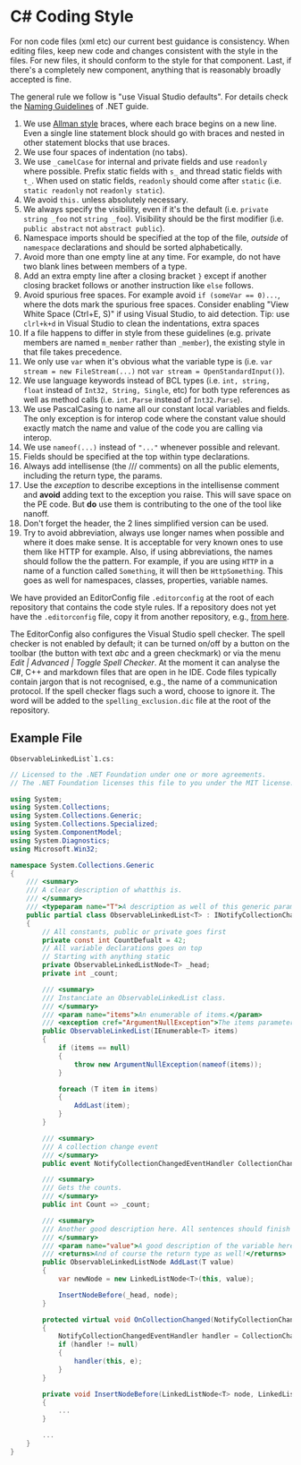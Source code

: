 ﻿# C# Coding Style

For non code files (xml etc) our current best guidance is consistency. When editing files, keep new code and changes consistent with the style in the files. For new files, it should conform to the style for that component. Last, if there's a completely new component, anything that is reasonably broadly accepted is fine.

The general rule we follow is "use Visual Studio defaults". For details check the [Naming Guidelines](https://docs.microsoft.com/en-us/dotnet/standard/design-guidelines/naming-guidelines) of .NET guide.

1. We use [Allman style](https://en.wikipedia.org/wiki/Indent_style#Allman_style) braces, where each brace begins on a new line. Even a single line statement block should go with braces and nested in other statement blocks that use braces.
2. We use four spaces of indentation (no tabs).
3. We use `_camelCase` for internal and private fields and use `readonly` where possible. Prefix static fields with `s_` and thread static fields with `t_`. When used on static fields, `readonly` should come after `static` (i.e. `static readonly` not `readonly static`).
4. We avoid `this.` unless absolutely necessary.
5. We always specify the visibility, even if it's the default (i.e.
   `private string _foo` not `string _foo`). Visibility should be the first modifier (i.e.
   `public abstract` not `abstract public`).
6. Namespace imports should be specified at the top of the file, *outside* of
   `namespace` declarations and should be sorted alphabetically.
7. Avoid more than one empty line at any time. For example, do not have two
   blank lines between members of a type.
8. Add an extra empty line after a closing bracket `}` except if another closing bracket follows or another instruction like `else` follows.
9. Avoid spurious free spaces.
   For example avoid `if (someVar == 0)...`, where the dots mark the spurious free spaces.
   Consider enabling "View White Space (Ctrl+E, S)" if using Visual Studio, to aid detection.
   Tip: use `clrl+k+d` in Visual Studio to clean the indentations, extra spaces
10. If a file happens to differ in style from these guidelines (e.g. private members are named `m_member`
   rather than `_member`), the existing style in that file takes precedence.
11. We only use `var` when it's obvious what the variable type is (i.e. `var stream = new FileStream(...)` not `var stream = OpenStandardInput()`).
12. We use language keywords instead of BCL types (i.e. `int, string, float` instead of `Int32, String, Single`, etc) for both type references as well as method calls (i.e. `int.Parse` instead of `Int32.Parse`).
13. We use PascalCasing to name all our constant local variables and fields. The only exception is for interop code where the constant value should exactly match the name and value of the code you are calling via interop.
14. We use ```nameof(...)``` instead of ```"..."``` whenever possible and relevant.
15. Fields should be specified at the top within type declarations.
16. Always add intellisense (the /// comments) on all the public elements, including the return type, the params.
17. Use the *exception* to describe exceptions in the intellisense comment and **avoid** adding text to the exception you raise. This will save space on the PE code. But **do** use them is contributing to the one of the tool like nanoff.
18. Don't forget the header, the 2 lines simplified version can be used.
19. Try to avoid abbreviation, always use longer names when possible and where it does make sense. It is acceptable for very known ones to use them like HTTP for example. Also, if using abbreviations, the names should follow the the pattern. For example, if you are using `HTTP` in a name of a function called `Something`, it will then be `HttpSomething`. This goes as well for namespaces, classes, properties, variable names.

We have provided an EditorConfig file `.editorconfig` at the root of each repository that contains the code style rules. If a repository does not yet have the `.editorconfig` file, copy it from another repository, e.g., [from here](https://github.com/nanoframework/nanoFirmwareFlasher/blob/main/.editorconfig).

The EditorConfig also configures the Visual Studio spell checker. The spell checker is not enabled by default; it can be turned on/off by a button on the toolbar (the button with text *abc* and a green checkmark) or via the menu *Edit | Advanced | Toggle Spell Checker*. At the moment it can analyse the C#, C++ and markdown files that are open in he IDE. Code files typically contain jargon that is not recognised, e.g., the name of a communication protocol. If the spell checker flags such a word, choose to ignore it. The word will be added to the `spelling_exclusion.dic` file at the root of the repository.

## Example File

``ObservableLinkedList`1.cs:``

```C#
// Licensed to the .NET Foundation under one or more agreements.
// The .NET Foundation licenses this file to you under the MIT license.

using System;
using System.Collections;
using System.Collections.Generic;
using System.Collections.Specialized;
using System.ComponentModel;
using System.Diagnostics;
using Microsoft.Win32;

namespace System.Collections.Generic
{
    /// <summary>
    /// A clear description of whatthis is.
    /// </summary>
    /// <typeparam name="T">A description as well of this generic parameter.</typeparam>
    public partial class ObservableLinkedList<T> : INotifyCollectionChanged, INotifyPropertyChanged
    {
        // All constants, public or private goes first
        private const int CountDefualt = 42;
        // All variable declarations goes on top
        // Starting with anything static
        private ObservableLinkedListNode<T> _head;
        private int _count;

        /// <summary>
        /// Instanciate an ObservableLinkedList class. 
        /// </summary>
        /// <param name="items">An enumerable of items.</param>
        /// <exception cref="ArgumentNullException">The items parameter can't be null.</exception>
        public ObservableLinkedList(IEnumerable<T> items)
        {
            if (items == null)
            {
                throw new ArgumentNullException(nameof(items));
            }

            foreach (T item in items)
            {
                AddLast(item);
            }
        }

        /// <summary>
        /// A collection change event
        /// </summary>
        public event NotifyCollectionChangedEventHandler CollectionChanged;

        /// <summary>
        /// Gets the counts.
        /// </summary>
        public int Count => _count;        

        /// <summary>
        /// Another good description here. All sentences should finish with a dot.
        /// </summary>
        /// <param name="value">A good description of the variable here as well.</param>
        /// <returns>And of course the return type as well!</returns>
        public ObservableLinkedListNode AddLast(T value)
        {
            var newNode = new LinkedListNode<T>(this, value);

            InsertNodeBefore(_head, node);
        }

        protected virtual void OnCollectionChanged(NotifyCollectionChangedEventArgs e)
        {
            NotifyCollectionChangedEventHandler handler = CollectionChanged;
            if (handler != null)
            {
                handler(this, e);
            }
        }

        private void InsertNodeBefore(LinkedListNode<T> node, LinkedListNode<T> newNode)
        {
            ...
        }

        ...
    }
}
```
